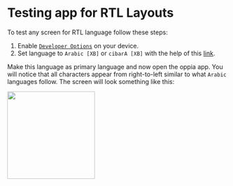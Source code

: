 # Testing app for RTL Layouts
To test any screen for RTL language follow these steps:
1. Enable [`Developer Options`](https://developer.android.com/studio/debug/dev-options) on your device.
2. Set language to `Arabic [XB]` or `cibarA [XB]` with the help of this [link](https://developer.android.com/guide/topics/resources/pseudolocales).

Make this language as primary language and now open the oppia app. You will notice that all characters appear from right-to-left similar to what `Arabic` languages follow.
The screen will look something like this:

<img src="https://user-images.githubusercontent.com/9396084/103191486-364ded80-48fb-11eb-8eb5-461704c150f5.png" width="200" />
